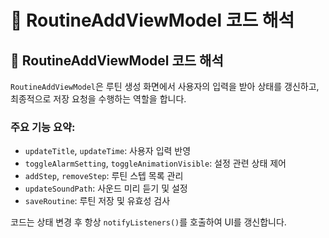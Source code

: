 # 📘 RoutineAddViewModel 코드 해석

## 📘 RoutineAddViewModel 코드 해석

`RoutineAddViewModel`은 루틴 생성 화면에서 사용자의 입력을 받아 상태를 갱신하고, 최종적으로 저장 요청을 수행하는 역할을 합니다.

### 주요 기능 요약:

- `updateTitle`, `updateTime`: 사용자 입력 반영
- `toggleAlarmSetting`, `toggleAnimationVisible`: 설정 관련 상태 제어
- `addStep`, `removeStep`: 루틴 스텝 목록 관리
- `updateSoundPath`: 사운드 미리 듣기 및 설정
- `saveRoutine`: 루틴 저장 및 유효성 검사

코드는 상태 변경 후 항상 `notifyListeners()`를 호출하여 UI를 갱신합니다.